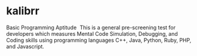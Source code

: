 # kalibrr
Basic Programming Aptitude 
This is a general pre-screening test for developers which measures Mental Code Simulation, Debugging, and Coding skills using programming languages C++, Java, Python, Ruby, PHP, and Javascript.
